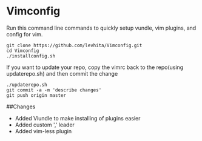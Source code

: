 # Vimconfig
Run this command line commands to quickly setup vundle, vim plugins, and config for vim.
```
git clone https://github.com/levhita/Vimconfig.git
cd Vimconfig
./installconfig.sh
```

If you want to update your repo, copy the vimrc back to the repo(using updaterepo.sh) and then commit the change
```
./updaterepo.sh
git commit -a -m 'describe changes'
git push origin master
```
##Changes
* Added Vlundle to make installing of plugins easier
* Added custom ',' leader
* Added vim-less plugin
